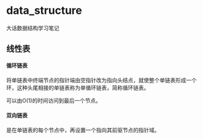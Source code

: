 # data_structure
大话数据结构学习笔记

## 线性表
#### 循环链表
将单链表中终端节点的指针端由空指针改为指向头结点，就使整个单链表形成一个环，这种头尾相接的单链表称为单循环链表，简称循环链表。

可以由O(1)的时间访问到最后一个节点。

#### 双向链表
是在单链表的每个节点中，再设置一个指向其前驱节点的指针域。
